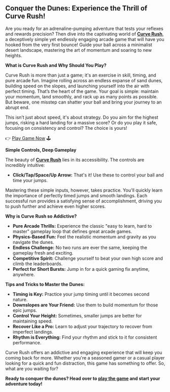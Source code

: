 ## Conquer the Dunes: Experience the Thrill of Curve Rush!

Are you ready for an adrenaline-pumping adventure that tests your reflexes and rewards precision? Then dive into the captivating world of [**Curve Rush**](https://curverush.co/), a deceptively simple yet endlessly engaging arcade game that will have you hooked from the very first bounce! Guide your ball across a minimalist desert landscape, mastering the art of momentum and soaring to new heights.

**What is Curve Rush and Why Should You Play?**

Curve Rush is more than just a game; it's an exercise in skill, timing, and pure arcade fun. Imagine rolling across an endless expanse of sand dunes, building speed on the slopes, and launching yourself into the air with perfect timing. That’s the heart of the game. Your goal is simple: maintain your momentum, land smoothly, and rack up as many points as possible. But beware, one misstep can shatter your ball and bring your journey to an abrupt end.

This isn’t just about speed, it's about strategy. Do you aim for the highest jumps, risking a hard landing for a massive score? Or do you play it safe, focusing on consistency and control? The choice is yours!

👉 [Play Game Now](https://curverush.org) 🕹

**Simple Controls, Deep Gameplay**

The beauty of [**Curve Rush**](https://curverush.org/) lies in its accessibility. The controls are incredibly intuitive:

*   **Click/Tap/Space/Up Arrow:** That's it! Use these to control your ball and time your jumps.

Mastering these simple inputs, however, takes practice. You'll quickly learn the importance of perfectly timed jumps and smooth landings. Each successful run provides a satisfying sense of accomplishment, driving you to push further and achieve even higher scores.

**Why is Curve Rush so Addictive?**

*   **Pure Arcade Thrills:** Experience the classic "easy to learn, hard to master" gameplay loop that defines great arcade games.
*   **Physics-Based Fun:** Feel the realistic momentum and gravity as you navigate the dunes.
*   **Endless Challenge:** No two runs are ever the same, keeping the gameplay fresh and exciting.
*   **Competitive Spirit:** Challenge yourself to beat your own high score and climb the leaderboards.
*   **Perfect for Short Bursts:** Jump in for a quick gaming fix anytime, anywhere.

**Tips and Tricks to Master the Dunes:**

*   **Timing is Key:** Practice your jump timing until it becomes second nature.
*   **Downslopes are Your Friend:** Use them to build momentum for those epic jumps.
*   **Control Your Height:** Sometimes, smaller jumps are better for maintaining speed.
*   **Recover Like a Pro:** Learn to adjust your trajectory to recover from imperfect landings.
*   **Rhythm is Everything:** Find your rhythm and stick to it for consistent performance.

Curve Rush offers an addictive and engaging experience that will keep you coming back for more. Whether you're a seasoned gamer or a casual player looking for a quick and fun distraction, this game has something to offer. So, what are you waiting for?

**Ready to conquer the dunes? Head over to [play the game](https://curverush.org/) and start your adventure today!**
